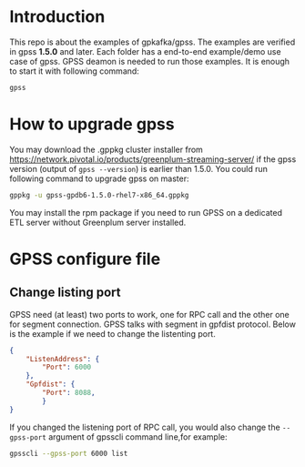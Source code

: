 # Introduction
This repo is about the examples of gpkafka/gpss. The examples are verified in gpss **1.5.0** and later. Each folder has a end-to-end example/demo use case of gpss.
GPSS deamon is needed to run those examples. It is enough to start it with following command:
```bash
gpss
```

# How to upgrade gpss
You may download the .gppkg cluster installer from https://network.pivotal.io/products/greenplum-streaming-server/ if the gpss version (output of `gpss --version`) is earlier than 1.5.0. You could run following command to upgrade gpss on master:
```bash
gppkg -u gpss-gpdb6-1.5.0-rhel7-x86_64.gppkg
```
You may install the rpm package if you need to run GPSS on a dedicated ETL server without Greenplum server installed.

# GPSS configure file
## Change listing port
GPSS need (at least) two ports to work, one for RPC call and the other one for segment connection. GPSS talks with segment in gpfdist protocol. Below is the example if we need to change the listenting port.
```json
{
    "ListenAddress": {
        "Port": 6000
    },
    "Gpfdist": {
        "Port": 8088,
        }
}
```
If you changed the listening port of RPC call, you would also change the `--gpss-port` argument of gpsscli command line,for example:
```bash
gpsscli --gpss-port 6000 list
``` 

